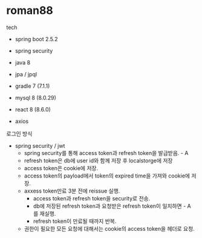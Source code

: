 # roman88

tech
- spring boot 2.5.2
- spring security
- java 8
- jpa / jpql

- gradle 7 (7.1.1)

- mysql 8 (8.0.29)

- react 8 (8.6.0)
- axios


로그인 방식
- spring security / jwt
  - spring security를 통해 access token과 refresh token을 발급받음.  - A
  - refresh token은 db에 user id와 함께 저장 후 localstorge에 저장
  - access token은 cookie에 저장.
  - access token의 payload에서 token의 expired time을 가져와 cookie에 저장.
  - axxess token만료 3분 전에 reissue 실행.
    - access token과 refresh token을 security로 전송.
    - db에 저장된 refresh token과 요청받은 refresh token이 일치하면 - A 를 재실행.
    - refresh token이 만료될 때까지 반복.
  - 권한이 필요한 모든 요청에 대해서는 cookie의 access token을 헤더로 요청.
